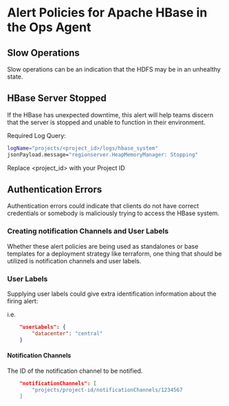 # Alert Policies for Apache HBase in the Ops Agent

## Slow Operations

Slow operations can be an indication that the HDFS may be in an unhealthy state.

## HBase Server Stopped

If the HBase has unexpected downtime, this alert will help teams discern that the server is stopped and unable to function in their environment.

Required Log Query:

```sh
logName="projects/<project_id>/logs/hbase_system"
jsonPayload.message="regionserver.HeapMemoryManager: Stopping"
```

Replace <project_id> with your Project ID

## Authentication Errors

Authentication errors could indicate that clients do not have correct credentials or somebody is maliciously trying to access the HBase system.

### Creating notification Channels and User Labels

Whether these alert policies are being used as standalones or base templates for a deployment strategy like terraform, one thing that should be utilized is notification channels and user labels.

### User Labels

Supplying user labels could give extra identification information about the firing alert:

i.e.

```json
    "userLabels": {
        "datacenter": "central"
    }
```

#### Notification Channels

The ID of the notification channel to be notified.

```json
    "notificationChannels": [
        "projects/project-id/notificationChannels/1234567
    ]
```
